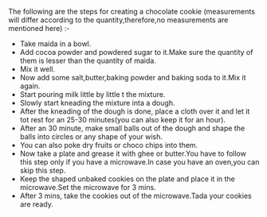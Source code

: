 The following are the steps for creating a chocolate cookie (measurements will differ according to the quantity,therefore,no measurements are mentioned here) :-
- Take maida in a bowl.
- Add cocoa powder and powdered sugar to it.Make sure the quantity of them is lesser than the quantity of maida.
- Mix it well.
- Now add some salt,butter,baking powder and baking soda to it.Mix it again.
- Start pouring milk little by little t the mixture.
- Slowly start kneading the mixture inta a dough.
- After the kneading of the dough is done, place a cloth over it and let it tot rest for an 25-30 minutes(you can also keep it for an hour).
- After an 30 minute, make small balls out of the dough and shape the balls into circles or any shape of your wish.
- You can also poke dry fruits or choco chips into them.
- Now take a plate and grease it with ghee or butter.You have to follow this step only if you have a microwave.In case you have an oven,you can skip this step.
- Keep the shaped unbaked cookies on the plate and place it in the microwave.Set the microwave for 3 mins.
- After 3 mins, take the cookies out of the microwave.Tada your cookies are ready.